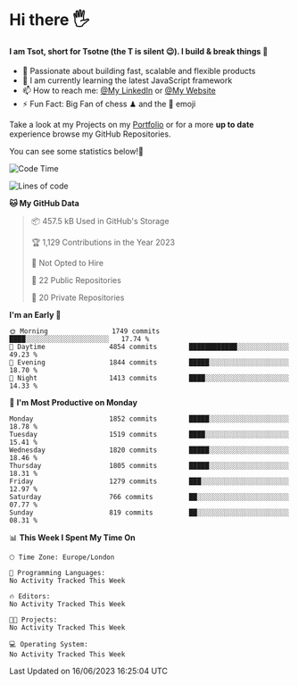 # Hi there :raised_hand_with_fingers_splayed:
#### I am Tsot, short for Tsotne (the T is silent :wink:). I build & break things :space_invader:
- :telescope: Passionate about building fast, scalable and flexible products
- :seedling: I am currently learning the latest JavaScript framework 
- :mailbox: How to reach me: [@My LinkedIn](https://www.linkedin.com/in/tsotne-gvadzabia/) or [@My Website](https://tsotne.co.uk/contact)
- :zap: Fun Fact: Big Fan of chess ♟ and the 👾 emoji

Take a look at my Projects on my [Portfolio](https://tsotne.co.uk/) or for a more **up to date** experience browse my GitHub Repositories.

You can see some statistics below!:space_invader:
<!--START_SECTION:waka-->
![Code Time](http://img.shields.io/badge/Code%20Time-761%20hrs%202%20mins-blue)

![Lines of code](https://img.shields.io/badge/From%20Hello%20World%20I%27ve%20Written-5.5%20million%20lines%20of%20code-blue)

**🐱 My GitHub Data** 

> 📦 457.5 kB Used in GitHub's Storage 
 > 
> 🏆 1,129 Contributions in the Year 2023
 > 
> 🚫 Not Opted to Hire
 > 
> 📜 22 Public Repositories 
 > 
> 🔑 20 Private Repositories 
 > 
**I'm an Early 🐤** 

```text
🌞 Morning                1749 commits        ████░░░░░░░░░░░░░░░░░░░░░   17.74 % 
🌆 Daytime                4854 commits        ████████████░░░░░░░░░░░░░   49.23 % 
🌃 Evening                1844 commits        █████░░░░░░░░░░░░░░░░░░░░   18.70 % 
🌙 Night                  1413 commits        ████░░░░░░░░░░░░░░░░░░░░░   14.33 % 
```
📅 **I'm Most Productive on Monday** 

```text
Monday                   1852 commits        █████░░░░░░░░░░░░░░░░░░░░   18.78 % 
Tuesday                  1519 commits        ████░░░░░░░░░░░░░░░░░░░░░   15.41 % 
Wednesday                1820 commits        █████░░░░░░░░░░░░░░░░░░░░   18.46 % 
Thursday                 1805 commits        █████░░░░░░░░░░░░░░░░░░░░   18.31 % 
Friday                   1279 commits        ███░░░░░░░░░░░░░░░░░░░░░░   12.97 % 
Saturday                 766 commits         ██░░░░░░░░░░░░░░░░░░░░░░░   07.77 % 
Sunday                   819 commits         ██░░░░░░░░░░░░░░░░░░░░░░░   08.31 % 
```


📊 **This Week I Spent My Time On** 

```text
🕑︎ Time Zone: Europe/London

💬 Programming Languages: 
No Activity Tracked This Week

🔥 Editors: 
No Activity Tracked This Week

🐱‍💻 Projects: 
No Activity Tracked This Week

💻 Operating System: 
No Activity Tracked This Week
```


 Last Updated on 16/06/2023 16:25:04 UTC
<!--END_SECTION:waka-->
